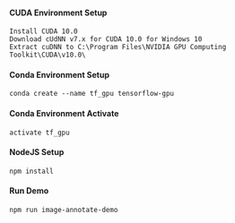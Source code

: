 #### CUDA Environment Setup
```
Install CUDA 10.0
Download cUdNN v7.x for CUDA 10.0 for Windows 10
Extract cuDNN to C:\Program Files\NVIDIA GPU Computing Toolkit\CUDA\v10.0\
```

#### Conda Environment Setup
```
conda create --name tf_gpu tensorflow-gpu 
```

#### Conda Environment Activate
```
activate tf_gpu
```

#### NodeJS Setup
```
npm install
```

#### Run Demo
```
npm run image-annotate-demo
```